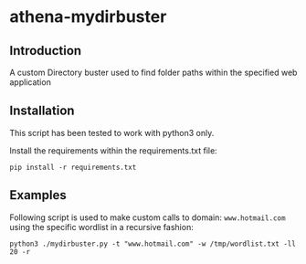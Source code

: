 # athena-mydirbuster

## Introduction
A custom Directory buster used to find folder paths within the specified web application

## Installation
This script has been tested to work with python3 only.

Install the requirements within the requirements.txt file: 
```
pip install -r requirements.txt
```

## Examples
Following script is used to make custom calls to domain: `www.hotmail.com` using the specific wordlist in a recursive fashion:
```
python3 ./mydirbuster.py -t "www.hotmail.com" -w /tmp/wordlist.txt -ll 20 -r
```

